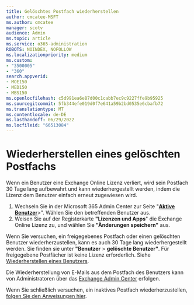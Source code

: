 ```yaml
---
title: Gelöschtes Postfach wiederherstellen
author: cmcatee-MSFT
ms.author: cmcatee
manager: scotv
audience: Admin
ms.topic: article
ms.service: o365-administration
ROBOTS: NOINDEX, NOFOLLOW
ms.localizationpriority: medium
ms.custom:
- "3500005"
- "360"
search.appverid:
- MOE150
- MED150
- MBS150
ms.openlocfilehash: c5d991ea6e87d00c1cabb7ec9c9227ffe9b95925
ms.sourcegitcommit: 5fb344efe019d0f7e641a59b2bd0535e6cbafb72
ms.translationtype: MT
ms.contentlocale: de-DE
ms.lasthandoff: 06/29/2022
ms.locfileid: "66513084"
---
```

# <a name="restore-a-deleted-mailbox"></a>Wiederherstellen eines gelöschten Postfachs

Wenn ein Benutzer eine Exchange Online Lizenz verliert, wird sein Postfach 30 Tage lang aufbewahrt und kann wiederhergestellt werden, indem die Lizenz dem Benutzer einfach erneut zugewiesen wird.
  
1. Wechseln Sie in der Microsoft 365 Admin Center zur Seite "[**Aktive Benutzer**](https://admin.microsoft.com/AdminPortal/Home?ref=users)\>". Wählen Sie den betreffenden Benutzer aus.
2. Weisen Sie auf der Registerkarte **"Lizenzen und Apps**" die Exchange Online Lizenz zu, und wählen Sie **"Änderungen speichern"** aus.

Wenn Sie versuchen, ein freigegebenes Postfach oder einen gelöschten Benutzer wiederherzustellen, kann es auch 30 Tage lang wiederhergestellt werden. Sie finden sie unter **"Benutzer** \> **gelöschte Benutzer"**. Für freigegebene Postfächer ist keine Lizenz erforderlich. Siehe [Wiederherstellen eines Benutzers](https://docs.microsoft.com/microsoft-365/admin/add-users/restore-user).

Die Wiederherstellung von E-Mails aus dem Postfach des Benutzers kann von Administratoren über das [Exchange Admin Center](https://techcommunity.microsoft.com/t5/exchange-team-blog/a-new-recoverableitems-experience-comes-to-exchange-online/ba-p/1505353) erfolgen.

Wenn Sie schließlich versuchen, ein inaktives Postfach wiederherzustellen, [folgen Sie den Anweisungen hier](https://docs.microsoft.com/microsoft-365/compliance/recover-an-inactive-mailbox).

